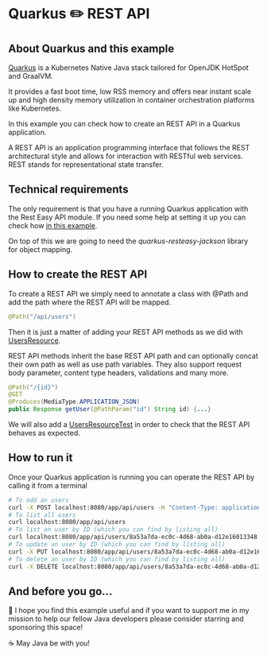 # Quarkus :pencil2: REST API

## About Quarkus and this example

[Quarkus](https://quarkus.io/) is a Kubernetes Native Java stack tailored for OpenJDK HotSpot and GraalVM.

It provides a fast boot time, low RSS memory and offers near instant scale up and high density memory utilization in container orchestration platforms like Kubernetes.

In this example you can check how to create an REST API in a Quarkus application.

A REST API is an application programming interface that follows the REST architectural style and allows for interaction with RESTful web services. REST stands for representational state transfer.

## Technical requirements

The only requirement is that you have a running Quarkus application with the Rest Easy API module. If you need some help at setting it up you can check how [in this example](https://github.com/codewithhades/quarkus-basic-setup).

On top of this we are going to need the _quarkus-resteasy-jackson_ library for object mapping.

## How to create the REST API

To create a REST API we simply need to annotate a class with @Path and add the path where the REST API will be mapped.

````java
@Path("/api/users")
````
Then it is just a matter of adding your REST API methods as we did with [UsersResource](src/main/java/com/codewithhades/quarkus/restapi/UsersResource.java).

REST API methods inherit the base REST API path and can optionally concat their own path as well as use path variables. They also support request body parameter, content type headers, validations and many more.

````java
@Path("/{id}")
@GET
@Produces(MediaType.APPLICATION_JSON)
public Response getUser(@PathParam("id") String id) {...}
````
We will also add a [UsersResourceTest](src/test/java/com/codewithhades/quarkus/restapi/UsersResourceTest.java) in order to check that the REST API behaves as expected.

## How to run it

Once your Quarkus application is running you can operate the REST API by calling it from a terminal

````bash
# To add an users
curl -X POST localhost:8080/app/api/users -H "Content-Type: application/json" -d '{"name": "Anakin","surname":"Skywalker"}'
# To list all users
curl localhost:8080/app/api/users
# To list an user by ID (which you can find by listing all)
curl localhost:8080/app/api/users/8a53a7da-ec0c-4d68-ab0a-d12e16013348
# To update an user by ID (which you can find by listing all)
curl -X PUT localhost:8080/app/api/users/8a53a7da-ec0c-4d68-ab0a-d12e16013348 -H "Content-Type: application/json" -d '{"name": "Darth","surname":"Vader"}'
# To delete an user by ID (which you can find by listing all)
curl -X DELETE localhost:8080/app/api/users/8a53a7da-ec0c-4d68-ab0a-d12e16013348
````
## And before you go...

:pray: I hope you find this example useful and if you want to support me in my mission to help our fellow Java developers please consider starring and sponsoring this space!

:coffee: May Java be with you!